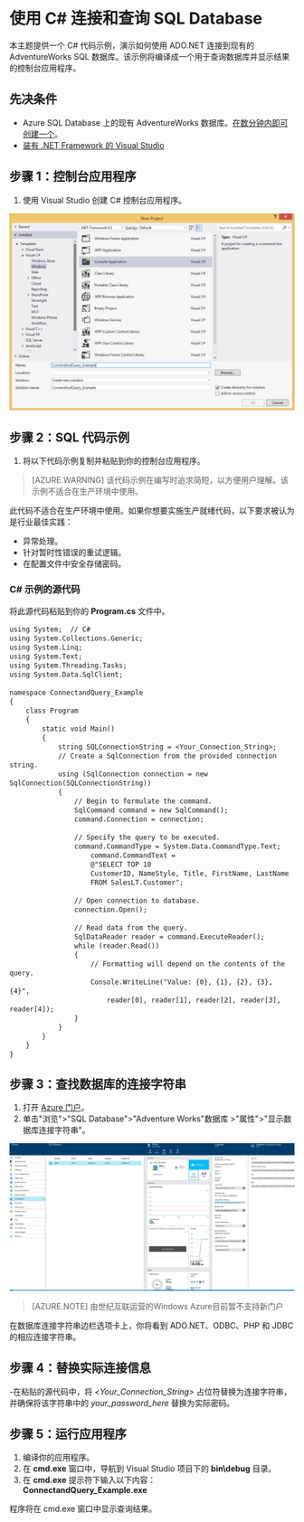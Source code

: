 ﻿
<properties 
	pageTitle="使用 CSharp 连接和查询 SQL Database" 
	description="使用 ADO.NET 连接到 Azure SQL Database 云服务上的 AdventureWorks 数据库并与其交互的 CSharp 客户端代码示例。"
	services="sql-database" 
	documentationCenter="" 
	authors="ckarst" 
	manager="jeffreyg" 
	editor=""/>


<tags 
	ms.service="sql-database" 
	ms.workload="data-management" 
	ms.tgt_pltfrm="na" 
	ms.devlang="dotnet" 
	ms.topic="article" 
	ms.date="04/14/2015" 
	wacn.date="05/25/2015" 
	ms.author="cakarst"/>


# 使用 C# 连接和查询 SQL Database 

本主题提供一个 C# 代码示例，演示如何使用 ADO.NET 连接到现有的 AdventureWorks SQL 数据库。该示例将编译成一个用于查询数据库并显示结果的控制台应用程序。


## 先决条件


- Azure SQL Database 上的现有 AdventureWorks 数据库。[在数分钟内即可创建一个](sql-database-get-started)。
- [装有 .NET Framework 的 Visual Studio](https://www.visualstudio.com/zh-cn/visual-studio-homepage-vs.aspx)


## 步骤 1：控制台应用程序


1. 使用 Visual Studio 创建 C# 控制台应用程序。


![Connect and query](./media/sql-database-connect-query/ConnectandQuery_VisualStudio.png)


## 步骤 2：SQL 代码示例


1. 将以下代码示例复制并粘贴到你的控制台应用程序。


> [AZURE.WARNING] 该代码示例在编写时追求简短，以方便用户理解。该示例不适合在生产环境中使用。


此代码不适合在生产环境中使用。如果你想要实施生产就绪代码，以下要求被认为是行业最佳实践：


- 异常处理。
- 针对暂时性错误的重试逻辑。
- 在配置文件中安全存储密码。



### C# 示例的源代码


将此源代码粘贴到你的 **Program.cs** 文件中。


	using System;  // C#
	using System.Collections.Generic;
	using System.Linq;
	using System.Text;
	using System.Threading.Tasks;
	using System.Data.SqlClient;
	
	namespace ConnectandQuery_Example
	{
		class Program
		{
			static void Main()
			{
				string SQLConnectionString = <Your_Connection_String>;
				// Create a SqlConnection from the provided connection string.
				using (SqlConnection connection = new SqlConnection(SQLConnectionString))
				{
					// Begin to formulate the command.
					SqlCommand command = new SqlCommand();
					command.Connection = connection;

					// Specify the query to be executed.
					command.CommandType = System.Data.CommandType.Text;
						command.CommandText =
						@"SELECT TOP 10
						CustomerID, NameStyle, Title, FirstName, LastName
						FROM SalesLT.Customer";

					// Open connection to database.
					connection.Open();

					// Read data from the query.
					SqlDataReader reader = command.ExecuteReader();
					while (reader.Read())
					{
						// Formatting will depend on the contents of the query.
						Console.WriteLine("Value: {0}, {1}, {2}, {3}, {4}",
							reader[0], reader[1], reader[2], reader[3], reader[4]);
					}
				}
			}
		}
	}


## 步骤 3：查找数据库的连接字符串


1. 打开 [Azure 门户](http://manage.windowsazure.cn)。
2. 单击"浏览">"SQL Database">"Adventure Works"数据库 >"属性">"显示数据库连接字符串"。


![Portal](./media/sql-database-connect-query/ConnectandQuery_portal.png)
> [AZURE.NOTE] 由世纪互联运营的Windows Azure目前暂不支持新门户

在数据库连接字符串边栏选项卡上，你将看到 ADO.NET、ODBC、PHP 和 JDBC 的相应连接字符串。


## 步骤 4：替换实际连接信息


-在粘贴的源代码中，将 *<Your_Connection_String>* 占位符替换为连接字符串，并确保将该字符串中的  *your_password_here* 替换为实际密码。


## 步骤 5：运行应用程序


1. 编译你的应用程序。
2. 在 **cmd.exe** 窗口中，导航到 Visual Studio 项目下的 **bin\debug** 目录。
3. 在 **cmd.exe** 提示符下输入以下内容：<br/> **ConnectandQuery_Example.exe**


程序将在 cmd.exe 窗口中显示查询结果。

<!--HONumber=55-->